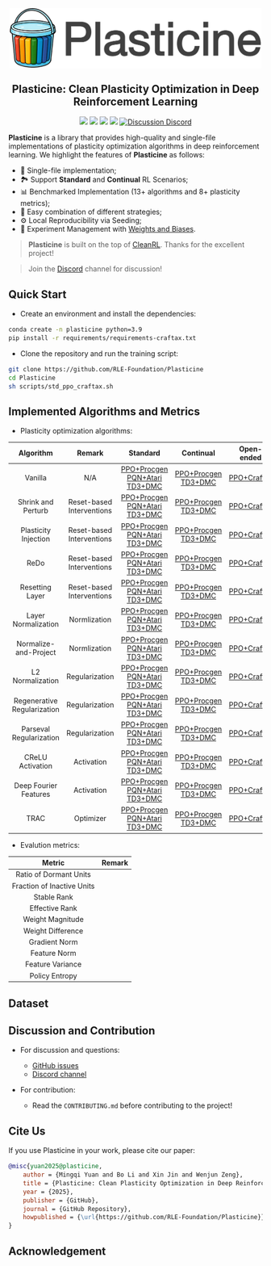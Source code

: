 <div align=center>
<p align="center"><img align="center" width="500px" src="assets/logo.png"></p>

## Plasticine: Clean Plasticity Optimization in Deep Reinforcement Learning
<img src="https://img.shields.io/badge/License-MIT-%230677b8"> <img src="https://img.shields.io/badge/Base-PyTorch-EF4B28"> <img src="https://img.shields.io/badge/Code%20style-Black-000000"> <img src="https://img.shields.io/badge/Python-%3E%3D3.9-%2335709F"> <a href="https://discord.gg/swMV6kgV">
  <img src="https://img.shields.io/badge/Discussion-Discord-5562EA" alt="Discussion Discord">
</a> 

</div>

**Plasticine** is a library that provides high-quality and single-file implementations of plasticity optimization algorithms in deep reinforcement learning. We highlight the features of **Plasticine** as follows:
- 📜 Single-file implementation;
- 🏞️ Support **Standard** and **Continual** RL Scenarios;
- 📊 Benchmarked Implementation (13+ algorithms and 8+ plasticity metrics);
- 🧱 Easy combination of different strategies;
- ⚙️ Local Reproducibility via Seeding;
- 🧫 Experiment Management with [Weights and Biases]().

> **Plasticine** is built on the top of [CleanRL](https://github.com/vwxyzjn/cleanrl). Thanks for the excellent project!

> Join the [Discord](https://discord.gg/swMV6kgV) channel for discussion!

## Quick Start
- Create an environment and install the dependencies:
``` sh
conda create -n plasticine python=3.9
pip install -r requirements/requirements-craftax.txt
```

- Clone the repository and run the training script:
``` sh
git clone https://github.com/RLE-Foundation/Plasticine
cd Plasticine
sh scripts/std_ppo_craftax.sh
```


## Implemented Algorithms and Metrics

- Plasticity optimization algorithms:

|        **Algorithm**        |         **Remark**        |                                                                                  **Standard**                                                                                 |                                                     **Continual**                                                    |                      **Open-ended**                     |
|:---------------------------:|:-------------------------:|:-----------------------------------------------------------------------------------------------------------------------------------------------------------------------------:|:--------------------------------------------------------------------------------------------------------------------:|:-------------------------------------------------------:|
|           Vanilla           |            N/A            | [PPO+Procgen](./plasticine/standard/ppo_procgen_vanilla.py)<br>[PQN+Atari](./plasticine/standard/pqn_atari_vanilla.py)<br>[TD3+DMC](./plasticine/standard/td3_dmc_vanilla.py) | [PPO+Procgen](./plasticine/continual/ppo_procgen_vanilla.py)<br>[TD3+DMC](./plasticine/continual/td3_dmc_vanilla.py) | [PPO+Craftax](./plasticine/open/ppo_craftax_vanilla.py) |
|      Shrink and Perturb     | Reset-based Interventions |       [PPO+Procgen](./plasticine/standard/ppo_procgen_snp.py)<br>[PQN+Atari](./plasticine/standard/pqn_atari_snp.py)<br>[TD3+DMC](./plasticine/standard/td3_dmc_snp.py)       |     [PPO+Procgen](./plasticine/continual/ppo_procgen_snp.py)<br>[TD3+DMC](./plasticine/continual/td3_dmc_snp.py)     |   [PPO+Craftax](./plasticine/open/ppo_craftax_snp.py)   |
|     Plasticity Injection    | Reset-based Interventions |         [PPO+Procgen](./plasticine/standard/ppo_procgen_pi.py)<br>[PQN+Atari](./plasticine/standard/pqn_atari_pi.py)<br>[TD3+DMC](./plasticine/standard/td3_dmc_pi.py)        |      [PPO+Procgen](./plasticine/continual/ppo_procgen_pi.py)<br>[TD3+DMC](./plasticine/continual/td3_dmc_pi.py)      |    [PPO+Craftax](./plasticine/open/ppo_craftax_pi.py)   |
|             ReDo            | Reset-based Interventions |      [PPO+Procgen](./plasticine/standard/ppo_procgen_redo.py)<br>[PQN+Atari](./plasticine/standard/pqn_atari_redo.py)<br>[TD3+DMC](./plasticine/standard/td3_dmc_redo.py)     |    [PPO+Procgen](./plasticine/continual/ppo_procgen_redo.py)<br>[TD3+DMC](./plasticine/continual/td3_dmc_redo.py)    |   [PPO+Craftax](./plasticine/open/ppo_craftax_redo.py)  |
|       Resetting Layer       | Reset-based Interventions |         [PPO+Procgen](./plasticine/standard/ppo_procgen_rl.py)<br>[PQN+Atari](./plasticine/standard/pqn_atari_rl.py)<br>[TD3+DMC](./plasticine/standard/td3_dmc_rl.py)        |      [PPO+Procgen](./plasticine/continual/ppo_procgen_rl.py)<br>[TD3+DMC](./plasticine/continual/td3_dmc_rl.py)      |    [PPO+Craftax](./plasticine/open/ppo_craftax_rl.py)   |
|     Layer Normalization     |        Normlization       |         [PPO+Procgen](./plasticine/standard/ppo_procgen_ln.py)<br>[PQN+Atari](./plasticine/standard/pqn_atari_ln.py)<br>[TD3+DMC](./plasticine/standard/td3_dmc_ln.py)        |      [PPO+Procgen](./plasticine/continual/ppo_procgen_ln.py)<br>[TD3+DMC](./plasticine/continual/td3_dmc_ln.py)      |    [PPO+Craftax](./plasticine/open/ppo_craftax_ln.py)   |
|    Normalize-and-Project    |        Normlization       |       [PPO+Procgen](./plasticine/standard/ppo_procgen_nap.py)<br>[PQN+Atari](./plasticine/standard/pqn_atari_nap.py)<br>[TD3+DMC](./plasticine/standard/td3_dmc_nap.py)       |     [PPO+Procgen](./plasticine/continual/ppo_procgen_nap.py)<br>[TD3+DMC](./plasticine/continual/td3_dmc_nap.py)     |   [PPO+Craftax](./plasticine/open/ppo_craftax_nap.py)   |
|       L2 Normalization      |       Regularization      |       [PPO+Procgen](./plasticine/standard/ppo_procgen_l2n.py)<br>[PQN+Atari](./plasticine/standard/pqn_atari_l2n.py)<br>[TD3+DMC](./plasticine/standard/td3_dmc_l2n.py)       |     [PPO+Procgen](./plasticine/continual/ppo_procgen_l2n.py)<br>[TD3+DMC](./plasticine/continual/td3_dmc_l2n.py)     |   [PPO+Craftax](./plasticine/open/ppo_craftax_l2n.py)   |
| Regenerative Regularization |       Regularization      |         [PPO+Procgen](./plasticine/standard/ppo_procgen_rr.py)<br>[PQN+Atari](./plasticine/standard/pqn_atari_rr.py)<br>[TD3+DMC](./plasticine/standard/td3_dmc_rr.py)        |      [PPO+Procgen](./plasticine/continual/ppo_procgen_rr.py)<br>[TD3+DMC](./plasticine/continual/td3_dmc_rr.py)      |    [PPO+Craftax](./plasticine/open/ppo_craftax_rr.py)   |
|   Parseval Regularization   |       Regularization      |         [PPO+Procgen](./plasticine/standard/ppo_procgen_pr.py)<br>[PQN+Atari](./plasticine/standard/pqn_atari_pr.py)<br>[TD3+DMC](./plasticine/standard/td3_dmc_pr.py)        |      [PPO+Procgen](./plasticine/continual/ppo_procgen_pr.py)<br>[TD3+DMC](./plasticine/continual/td3_dmc_pr.py)      |    [PPO+Craftax](./plasticine/open/ppo_craftax_pr.py)   |
|       CReLU Activation      |         Activation        |         [PPO+Procgen](./plasticine/standard/ppo_procgen_ca.py)<br>[PQN+Atari](./plasticine/standard/pqn_atari_ca.py)<br>[TD3+DMC](./plasticine/standard/td3_dmc_ca.py)        |      [PPO+Procgen](./plasticine/continual/ppo_procgen_ca.py)<br>[TD3+DMC](./plasticine/continual/td3_dmc_ca.py)      |    [PPO+Craftax](./plasticine/open/ppo_craftax_ca.py)   |
|    Deep Fourier Features    |         Activation        |       [PPO+Procgen](./plasticine/standard/ppo_procgen_dff.py)<br>[PQN+Atari](./plasticine/standard/pqn_atari_dff.py)<br>[TD3+DMC](./plasticine/standard/td3_dmc_dff.py)       |     [PPO+Procgen](./plasticine/continual/ppo_procgen_dff.py)<br>[TD3+DMC](./plasticine/continual/td3_dmc_dff.py)     |   [PPO+Craftax](./plasticine/open/ppo_craftax_dff.py)   |
|             TRAC            |         Optimizer         |      [PPO+Procgen](./plasticine/standard/ppo_procgen_trac.py)<br>[PQN+Atari](./plasticine/standard/pqn_atari_trac.py)<br>[TD3+DMC](./plasticine/standard/td3_dmc_trac.py)     |    [PPO+Procgen](./plasticine/continual/ppo_procgen_trac.py)<br>[TD3+DMC](./plasticine/continual/td3_dmc_trac.py)    |   [PPO+Craftax](./plasticine/open/ppo_craftax_trac.py)  |


- Evalution metrics:

|         **Metric**         | **Remark** |
|:--------------------------:|:----------:|
|   Ratio of Dormant Units   |            |
| Fraction of Inactive Units |            |
|         Stable Rank        |            |
|       Effective Rank       |            |
|      Weight Magnitude      |            |
|      Weight Difference     |            |
|        Gradient Norm       |            |
|        Feature Norm        |            |
|      Feature Variance      |            |
|       Policy Entropy       |            |

## Dataset

## Discussion and Contribution

- For discussion and questions:
  + [GitHub issues](https://github.com/RLE-Foundation/Plasticine/issues)
  + [Discord channel](https://discord.gg/swMV6kgV)

- For contribution:
  - Read the `CONTRIBUTING.md` before contributing to the project!

## Cite Us
If you use Plasticine in your work, please cite our paper:
``` bib
@misc{yuan2025@plasticine,
    author = {Mingqi Yuan and Bo Li and Xin Jin and Wenjun Zeng},
    title = {Plasticine: Clean Plasticity Optimization in Deep Reinforcement Learning},
    year = {2025},
    publisher = {GitHub},
    journal = {GitHub Repository},
    howpublished = {\url{https://github.com/RLE-Foundation/Plasticine}}
}
```

## Acknowledgement
<!-- This project is supported by [The Hong Kong Polytechnic University](http://www.polyu.edu.hk/), [Eastern Institute for Advanced Study](http://www.eias.ac.cn/), and [FLW-Foundation](FLW-Foundation). [EIAS HPC](https://hpc.eias.ac.cn/) provides a GPU computing platform, and [HUAWEI Ascend Community](https://www.hiascend.com/) provides an NPU computing platform for our testing. Some code of this project is borrowed or inspired by several excellent projects, and we highly appreciate them. See [ACKNOWLEDGMENT.md](https://github.com/RLE-Foundation/rllte/blob/main/ACKNOWLEDGMENT.md). -->
